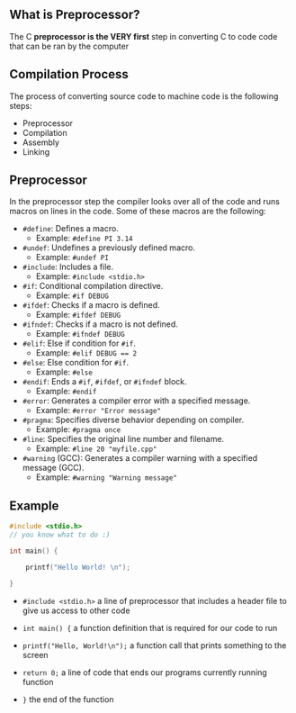 ## What is Preprocessor?
The C **preprocessor is the VERY first** step in converting C to code code that can be ran by the computer

## Compilation Process
The process of converting source code to machine code is the following steps:
- Preprocessor
- Compilation
- Assembly
- Linking
## Preprocessor
In the preprocessor step the compiler looks over all of the code and runs macros on lines in the code. Some of these macros are the following:

- `#define`: Defines a macro.
    - Example: `#define PI 3.14`
- `#undef`: Undefines a previously defined macro.
    - Example: `#undef PI`
- `#include`: Includes a file.
    - Example: `#include <stdio.h>`
- `#if`: Conditional compilation directive.
    - Example: `#if DEBUG`
- `#ifdef`: Checks if a macro is defined.
    - Example: `#ifdef DEBUG`
- `#ifndef`: Checks if a macro is not defined.
    - Example: `#ifndef DEBUG`
- `#elif`: Else if condition for `#if`.
    - Example: `#elif DEBUG == 2`
- `#else`: Else condition for `#if`.
    - Example: `#else`
- `#endif`: Ends a `#if`, `#ifdef`, or `#ifndef` block.
    - Example: `#endif`
- `#error`: Generates a compiler error with a specified message.
    - Example: `#error "Error message"`
- `#pragma`: Specifies diverse behavior depending on compiler.
    - Example: `#pragma once`
- `#line`: Specifies the original line number and filename.
    - Example: `#line 20 "myfile.cpp"`
- `#warning` (GCC): Generates a compiler warning with a specified message (GCC).
    - Example: `#warning "Warning message"`

## Example 
```c
#include <stdio.h>
// you know what to do :)

int main() {

    printf("Hello World! \n");

}
```

- `#include <stdio.h>` a line of preprocessor that includes a header file to give us access to other code

- `int main() {` a function definition that is required for our code to run

- `printf("Hello, World!\n");` a function call that prints something to the screen

- `return 0;` a line of code that ends our programs currently running function

- `}` the end of the function